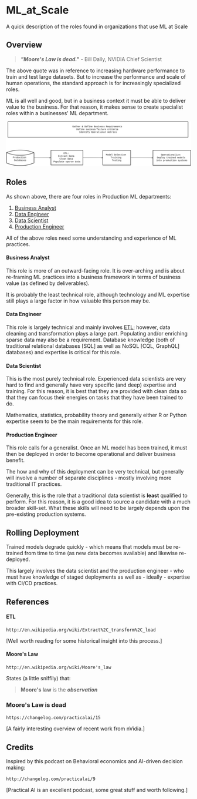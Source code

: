 # ML_at_Scale

A quick description of the roles found in organizations that use ML at Scale

## Overview

> ___"Moore's Law is dead."___ - Bill Dally, NVIDIA Chief Scientist

The above quote was in reference to increasing hardware performance to train
and test large datasets. But to increase the performance and scale of human
operations, the standard approach is for increasingly specialized roles.

ML is all well and good, but in a business context it must be able to deliver
value to the business. For that reason, it makes sense to create specialist
roles within a businesses' ML department.

![ML at Scale](images/ML.svg)

## Roles

As shown above, there are four roles in Production ML departments:

1. [Business Analyst](#business-analyst)
2. [Data Engineer](#data-engineer)
3. [Data Scientist](#data-scientist)
4. [Production Engineer](#production-engineer)

All of the above roles need some understanding and experience of ML practices.

#### Business Analyst

This role is more of an outward-facing role. It is over-arching and is
about re-framing ML practices into a business framework in terms of business
value (as defined by deliverables).

It is probably the least technical role, although technology and ML
expertise still plays a large factor in how valuable this person may be.

#### Data Engineer

This role is largely technical and mainly involves [ETL](#etl); however,
data cleaning and transformation plays a large part. Populating and/or
enriching sparse data may also be a requirement. Database knowledge
(both of traditional relational databases [SQL] as well as NoSQL [CQL,
 GraphQL] databases) and expertise is critical for this role.

#### Data Scientist

This is the most purely technical role. Experienced data scientists
are very hard to find and generally have very specific (and deep)
expertise and training. For this reason, it is best that they are
provided with clean data so that they can focus their energies on
tasks that they have been trained to do.

Mathematics, statistics, probability theory and generally either
R or Python expertise seem to be the main requirements for this role.

#### Production Engineer

This role calls for a generalist. Once an ML model has been trained,
it must then be deployed in order to become operational and deliver
business benefit.

The how and why of this deployment can be very technical, but generally
will involve a number of separate disciplines - mostly involving more
traditional IT practices.

Generally, this is the role that a traditional data scientist is
__least__ qualified to perform. For this reason, it is a good idea
to source a candidate with a much broader skill-set. What these
skills will need to be largely depends upon the pre-existing
production systems.

## Rolling Deployment

Trained models degrade quickly - which means that models must be re-trained
from time to time (as new data becomes available) and likewise re-deployed.

This largely involves the data scientist and the production engineer - who
must have knowledge of staged deployments as well as - ideally - expertise
with CI/CD practices.

## References

#### ETL

    http://en.wikipedia.org/wiki/Extract%2C_transform%2C_load

[Well worth reading for some historical insight into this process.]

#### Moore's Law

    http://en.wikipedia.org/wiki/Moore's_law

States (a little sniffily) that:

> __Moore's law__ is the ___observation___

### Moore's Law is dead

    https://changelog.com/practicalai/15

[A fairly interesting overview of recent work from nVidia.]

## Credits

Inspired by this podcast on Behavioral economics and AI-driven decision making:

    http://changelog.com/practicalai/9

[Practical AI is an excellent podcast, some great stuff and worth following.]
